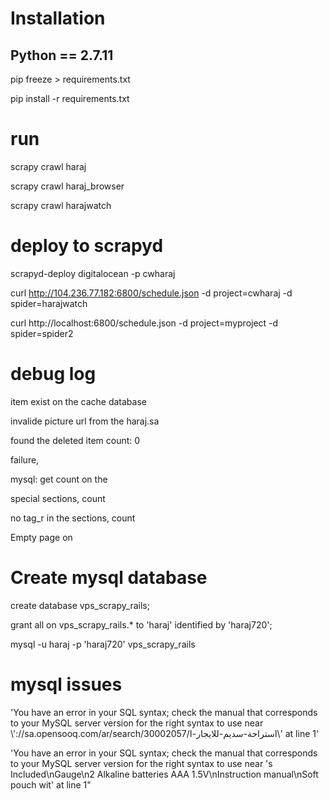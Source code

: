 # Installation
## Python == 2.7.11

pip freeze > requirements.txt

pip install -r requirements.txt


# run 	
scrapy crawl haraj

scrapy crawl haraj_browser

scrapy crawl harajwatch

# deploy to scrapyd

scrapyd-deploy digitalocean -p cwharaj

curl http://104.236.77.182:6800/schedule.json -d project=cwharaj -d spider=harajwatch

curl http://localhost:6800/schedule.json -d project=myproject -d spider=spider2



# debug log

item exist  on the cache database

invalide picture url from the haraj.sa

found the deleted item count: 0

failure,

mysql: get count on the

special sections, count

no tag_r in the sections, count

Empty page on

# Create mysql database

create database vps_scrapy_rails;

grant all on vps_scrapy_rails.* to 'haraj' identified by 'haraj720';

mysql -u haraj -p 'haraj720' vps_scrapy_rails


# mysql issues

'You have an error in your SQL syntax; check the manual that corresponds to your MySQL server version for the right syntax to use near \\'://sa.opensooq.com/ar/search/30002057/استراحة-سديم-للايجار-ا\\' at line 1'
            
'You have an error in your SQL syntax; check the manual that corresponds to your MySQL server version for the right syntax to use near 's Included\nGauge\n2 Alkaline batteries AAA 1.5V\nInstruction manual\nSoft pouch wit' at line 1"
            
            

            
            
            
            
            
            
            
            
            
            
            
            
            